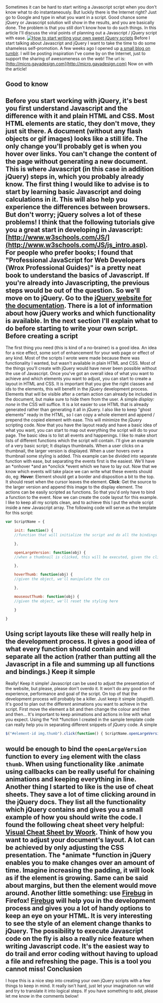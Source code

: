 Sometimes it can be hard to start writing a Javascript script when you don't know what to do instantaneously. But luckily there is the Internet right? Just go to Google and type in what you want in a script. Good chance some jQuery or Javascript solution will show in the results, and you are basically done. The problem is that you still don't know how to do such things. In this article I'll discuss the viral points of planning out a Javascript / jQuery script with ease. [![How to start writing your own sweet jQuery scripts](/articles/startjquery.jpg "How to start writing your own sweet jQuery scripts")](http://www.gayadesign.com/articles/how-to-start-writing-your-own-sweet-jquery-scripts/)<span id="more-592"></span> Before I start talking about Javascript and jQuery I want to take the time to do some shameless self-promotion. A few weeks ago I opened up [a small blog on tumblr](http://micro.gayadesign.com). I will be posting inspiration I've come by on the Internet, just to support the sharing of awesomeness on the web! The url is: [http://micro.gayadesign.com](http://micro.gayadesign.com) Now on with the article!

Good to know
------------

 Before you start working with jQuery, it's best you first understand Javascript and the difference with it and plain HTML and CSS. Most HTML elements are static, they don't move, they just sit there. A document (without any flash objects or gif images) looks like a still life. The only change you'll probably get is when you hover over links. You can't change the content of the page without generating a new document. This is where Javascript (in this case in addition jQuery) steps in, which you probably already know. The first thing I would like to advise is to start by learning basic Javascript and doing calculations in it. This will also help you experience the differences between browsers. But don't worry; jQuery solves a lot of these problems! I think that the following tutorials give you a great start in developing in Javascript: [http://www.w3schools.com/JS/](http://www.w3schools.com/JS/js_intro.asp). For people who prefer books; I found that "Professional JavaScript for Web Developers (Wrox Professional Guides)" is a pretty neat book to understand the basics of Javascript. If you're already into Javascripting, the previous steps would be out of the question. So we'll move on to jQuery. Go to the [jQuery website for the documentation](http://docs.jquery.com/Main_Page). There is a lot of information about how jQuery works and which functionality is available. In the next section I'll explain what to do before starting to write your own script. Before creating a script
------------------------

 The first thing you need (this is kind of a no-brainer) is a good idea. An idea for a nice effect, some sort of enhancement for your web page or effect of any kind. Most of the scripts I wrote were made because there was functionality I wanted, but wasn't available in plain HTML and CSS. Most of the things you'll create with jQuery would have never been possible without the use of Javascript. Once you've got an overall idea of what you want to achieve and which elements you want to adjust, you can start to create a layout in HTML and CSS. It is important that you give the right classes and ids to the elements, this will benefit in the jQuery development process. Elements that will be visible after a certain action can already be included in the document, but make sure to hide them from the user. A simple *display: none* in the CSS will suffice. It is a lot easier to use HTML that is already generated rather than generating it all in jQuery. I also like to keep "ghost elements" ready in the HTML, so I can copy a whole element and append / prepend the copied element with ease. This will minimize the jQuery scripting code. Now that you have the layout ready and have a basic idea of what you want, you can start to map out everything the script will do to your page. The basic idea is to list all events and happenings. I like to make short lists of different functions which the script will contain. I'll give an example of a very basic script; It displays thumbnails. When a user clicks on a thumbnail, the larger version is displayed. When a user hovers over a thumbnail some styling is added. This example can be divided into separate function with ease, but separating the events first is the easiest. We'll have an *onhover *and an *onclick *event which we have to lay out. Now that we know which events will take place we can write what these events should do, eg: **Hover**: Element should get a border and disposition a bit to the top. It should reset when the cursor leaves the element. **Click**: Get the source to the larger version and append this image to the display element. The actions can be easily scripted as functions. So that you'd only have to bind a function to the event. Now we can create the code layout for this example. I like to keep all my scripts clean, and to achieve this I put the whole script inside a new Javascript array. The following code will serve as the template for this script: 
```javascript
var ScriptName = {

    init: function() {
    //function that will initialize the script and do all the bindings

    },

    openLargeVersion: function(obj) {
    //when a thumbnail is clicked, this will be executed, given the clicked element

    },

    hoverThumb: function(obj) {
    //given the object, we'll manipulate the css

    },

    mouseoutThumb: function(obj) {
    //given the object, we'll reset the styling here

    }

}
```
 Using script layouts like these will really help in the development process. It gives a good idea of what every function should contain and will separate all the action (rather than putting all the Javascript in a file and summing up all functions and bindings.) Keep it simple
--------------

 Really! Keep it simple! Javascript can be used to adjust the presentation of the website, but please, please don't overdo it. It won't do any good on the experience, performance and goal of the script. On top of that the development process will probably be a killer. Just keep it simple (stupid!). It's good to plan out the different animations you want to achieve in the script. First move the element a bit and then change the colour and then and then... It's important to keep animations and actions in line with what you expect. Using the *init *function I created in the sample template code can really help you in separating different snippets of jQuery code. A simple 
```javascript
$("#element-id img.thumb").click(function() { ScriptName.openLargeVersion($(this)) });
```
 would be enough to bind the `openLargeVersion` function to every `img` element with the class `thumb`. When using functionality like .animate using callbacks can be really useful for chaining animations and keeping everything in line. Another thing I started to like is the use of cheat sheets. They save a lot of time clicking around in the jQuery docs. They list all the functionality which jQuery contains and gives you a small example of how you should write the code. I found the following cheat sheet very helpful: [Visual Cheat Sheet by Woork](http://woork.blogspot.com/2009/09/jquery-visual-cheat-sheet.html). Think of how you want to adjust your document's layout. A lot can be achieved by only adjusting the CSS presentation. The *animate *function in jQuery enables you to make changes over an amount of time. Imagine increasing the padding, it will look as if the element is growing. Same can be said about margins, but then the element would move around. Another little something: use [Firebug](https://addons.mozilla.org/en-US/firefox/addon/1843) in Firefox! [Firebug](https://addons.mozilla.org/en-US/firefox/addon/1843) will help you in the development process and gives you a lot of handy options to keep an eye on your HTML. It is very interesting to see the style of an element change thanks to jQuery. The possibility to execute Javascript code on the fly is also a really nice feature when writing Javascript code. It's the easiest way to do trail and error coding without having to upload a file and refreshing the page. This is a tool you cannot miss! Conclusion
----------

 I hope this is a nice step into creating your own jQuery scripts with a few things to keep in mind. It really isn't hard, just let your imagination run wild and try to translate it into logical steps. If you have something to add, please let me know in the comments below!